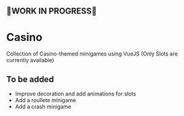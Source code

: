 
## 🚧WORK IN PROGRESS🚧

# Casino

Collection of Casino-themed minigames using VueJS
(Only Slots are currently available)

## To be added

- Improve decoration and add animations for slots
- Add a roullete minigame
- Add a crash minigame
